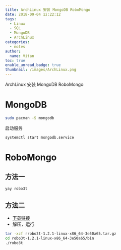 ```yaml
---
title: ArchLinux 安装 MongoDB RoboMongo
date: 2018-09-04 12:22:12
tags:
  - Linux
  - SQL
  - MongoDB
  - ArchLinux
categories:
  - notes
author:
  name: Vitan
toc: true
enable_unread_badge: true
thumbnail: /images/ArchLinux.png
---
```

ArchLinux 安装 MongoDB RoboMongo
<!--more-->
# MongoDB
```sh
sudo pacman -S mongodb
```
启动服务
```sh
systemctl start mongodb.service
```

# RoboMongo
## 方法一
```sh
yay robo3t
```
  
## 方法二
- [下载链接](https://robomongo.org/download)
- 解压，运行

```sh
tar -xzf rrobo3t-1.2.1-linux-x86_64-3e50a65.tar.gz
cd robo3t-1.2.1-linux-x86_64-3e50a65/bin
./robo3t
```
